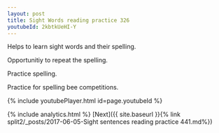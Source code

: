 ```yaml
---
layout: post
title: Sight Words reading practice 326
youtubeId: 2kbtkUeHI-Y
---
```

 
 
Helps to learn sight words and their spelling.

Opportunitiy to repeat the spelling. 

Practice spelling. 
 
Practice for spelling bee competitions. 
 
{% include youtubePlayer.html id=page.youtubeId %}
 
 
{% include analytics.html %} 
[Next]({{ site.baseurl }}{% link  split2/_posts/2017-06-05-Sight sentences reading practice 441.md%})
 
